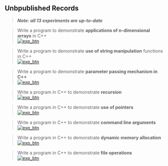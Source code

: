 ## **Unbpublished Records**

> ***Note: all 13 experiments are up-to-date***

> Write a program to demonstrate **applications of n-dimensional arrays** in C++  
[![exp_btn](https://img.shields.io/badge/Experiment_06-%23000000.svg?style=for-the-badge&logo=cplusplus&logoColor=FF7139)](experiments/6.md)

> Write a program to demonstrate **use of string manipulation** functions in C++  
[![exp_btn](https://img.shields.io/badge/Experiment_07-%23000000.svg?style=for-the-badge&logo=cplusplus&logoColor=FF7139)](experiments/7.md)

> Write a program to demonstrate **parameter passing mechanism in C++**  
[![exp_btn](https://img.shields.io/badge/Experiment_08-%23000000.svg?style=for-the-badge&logo=cplusplus&logoColor=FF7139)](experiments/8.md)

> Write a program in C++ to demonstrate **recursion**  
[![exp_btn](https://img.shields.io/badge/Experiment_09-%23000000.svg?style=for-the-badge&logo=cplusplus&logoColor=FF7139)](experiments/9.md)

> Write a program in C++ to demonstrate **use of pointers**  
[![exp_btn](https://img.shields.io/badge/Experiment_10-%23000000.svg?style=for-the-badge&logo=cplusplus&logoColor=FF7139)](experiments/10.md)

> Write a program in C++ to demonstrate **command line arguments**  
[![exp_btn](https://img.shields.io/badge/Experiment_11-%23000000.svg?style=for-the-badge&logo=cplusplus&logoColor=FF7139)](experiments/11.md)

> Write a program in C++ to demonstrate **dynamic memory allocation**  
[![exp_btn](https://img.shields.io/badge/Experiment_12-%23000000.svg?style=for-the-badge&logo=cplusplus&logoColor=FF7139)](experiments/12.md)

> Write a program in C++ to demonstrate **file operations**  
[![exp_btn](https://img.shields.io/badge/Experiment_13-%23000000.svg?style=for-the-badge&logo=cplusplus&logoColor=FF7139)](experiments/13.md)